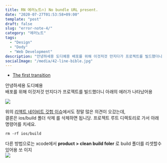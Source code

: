 ```yaml
---
title: RN 에러노트🔥) No bundle URL present.
date: "2020-07-27T01:53:58+09:00"
template: "post"
draft: false
slug: "error-note-4/"
category: "에러노트"
tags:
  - "Design"
  - "Dody"
  - "Web Development"
description: "안녕하세용 도디예용 배포를 위해 이것저것 만지다가 프로젝트를 빌드했더니 아래의 에러가 나타났어용 ..."
socialImage: "/media/42-line-bible.jpg"
---
```


<!-- 다른 시리즈들을 넣어놓으면 되겠다. -->
- [The first transition](#the-first-transition)

안녕하세용 도디예용   
배포를 위해 이것저것 만지다가 프로젝트를 빌드했더니 아래의 에러가 나타났어용   

![](https://images.velog.io/images/dody_/post/654cff52-f473-4ed1-aea7-f38a1304820a/Screen%20Shot%202020-07-13%20at%203.58.41%20PM.png)

위의 [리액트 네이비트 깃헙 이슈](https://github.com/facebook/react-native/issues/26331)에서도 정말 많은 의견이 오갔는데,   
결론은 ios/build 폴더 삭제 를 삭제하면 됩니당. 프로젝트 루트 디렉토리로 가서 아래 명령어를 치세요.   
```
rm -rf ios/build
```

다른 방법으로는 xcode에서 **product > clean build foler** 로 build 폴더를 리셋할수있어용 쏘 이지   
![](https://images.velog.io/images/dody_/post/b857f337-6a00-49e7-b680-43d18d64c48d/Screen%20Shot%202020-07-14%20at%2012.58.18%20PM.png)

